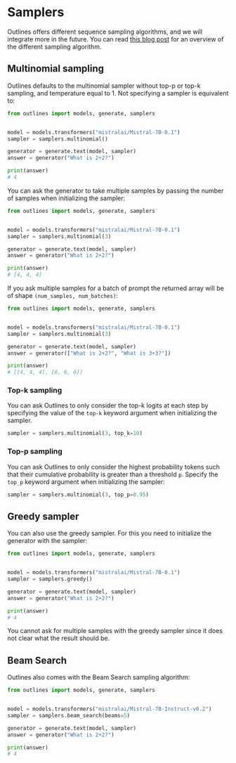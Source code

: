 # Samplers

Outlines offers different sequence sampling algorithms, and we will integrate more in the future. You can read [this blog post](https://huggingface.co/blog/how-to-generate) for an overview of the different sampling algorithm.

## Multinomial sampling

Outlines defaults to the multinomial sampler without top-p or top-k sampling, and temperature equal to 1. Not specifying a sampler is equivalent to:

```python
from outlines import models, generate, samplers


model = models.transformers("mistralai/Mistral-7B-0.1")
sampler = samplers.multinomial()

generator = generate.text(model, sampler)
answer = generator("What is 2+2?")

print(answer)
# 4
```

You can ask the generator to take multiple samples by passing the number of samples when initializing the sampler:

```python
from outlines import models, generate, samplers


model = models.transformers("mistralai/Mistral-7B-0.1")
sampler = samplers.multinomial(3)

generator = generate.text(model, sampler)
answer = generator("What is 2+2?")

print(answer)
# [4, 4, 4]
```

If you ask multiple samples for a batch of prompt the returned array will be of shape `(num_samples, num_batches)`:

```python
from outlines import models, generate, samplers


model = models.transformers("mistralai/Mistral-7B-0.1")
sampler = samplers.multinomial(3)

generator = generate.text(model, sampler)
answer = generator(["What is 2+2?", "What is 3+3?"])

print(answer)
# [[4, 4, 4], [6, 6, 6]]
```

### Top-k sampling

You can ask Outlines to only consider the top-k logits at each step by specifying the value of the `top-k` keyword argument when initializing the sampler.

```python
sampler = samplers.multinomial(3, top_k=10)
```

### Top-p sampling

You can ask Outlines to only consider the highest probability tokens such that their cumulative probability is greater than a threshold `p`. Specify the `top_p` keyword argument when initializing the sampler:


```python
sampler = samplers.multinomial(3, top_p=0.95)
```

## Greedy sampler

You can also use the greedy sampler. For this you need to initialize the generator with the sampler:


```python
from outlines import models, generate, samplers


model = models.transformers("mistralai/Mistral-7B-0.1")
sampler = samplers.greedy()

generator = generate.text(model, sampler)
answer = generator("What is 2+2?")

print(answer)
# 4
```

You cannot ask for multiple samples with the greedy sampler since it does not clear what the result should be.


## Beam Search

Outlines also comes with the Beam Search sampling algorithm:

```python
from outlines import models, generate, samplers


model = models.transformers("mistralai/Mistral-7B-Instruct-v0.2")
sampler = samplers.beam_search(beams=5)

generator = generate.text(model, sampler)
answer = generator("What is 2+2?")

print(answer)
# 4
```
